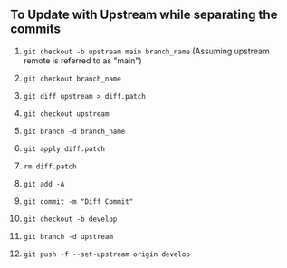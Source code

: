 ## To Update with Upstream while separating the commits

1. ```git checkout -b upstream main branch_name```
(Assuming upstream remote is referred to as "main")

2. ```git checkout branch_name```

3. ```git diff upstream > diff.patch```

4. ```git checkout upstream```

5. ```git branch -d branch_name```

6. ```git apply diff.patch```

7. ```rm diff.patch```

8. ```git add -A```

9. ```git commit -m "Diff Commit"```

10. ```git checkout -b develop```

11. ```git branch -d upstream```

12. ```git push -f --set-upstream origin develop```
